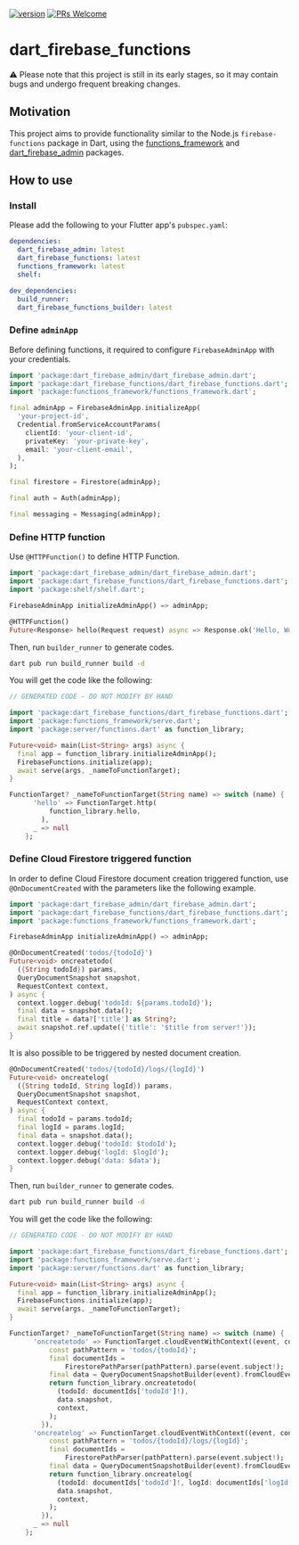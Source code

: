 [![version][version-badge]][package]
[![PRs Welcome][prs-badge]](https://makeapullrequest.com)

# dart_firebase_functions

⚠️ Please note that this project is still in its early stages, so it may contain bugs and undergo frequent breaking changes.

## Motivation

This project aims to provide functionality similar to the Node.js `firebase-functions` package in Dart, using the [functions_framework](https://pub.dev/packages/functions_framework) and [dart_firebase_admin](https://pub.dev/packages/dart_firebase_admin) packages.

## How to use

### Install

Please add the following to your Flutter app's `pubspec.yaml`:

```yaml
dependencies:
  dart_firebase_admin: latest
  dart_firebase_functions: latest
  functions_framework: latest
  shelf:

dev_dependencies:
  build_runner:
  dart_firebase_functions_builder: latest
```

### Define `adminApp`

Before defining functions, it required to configure `FirebaseAdminApp` with your credentials.

```dart
import 'package:dart_firebase_admin/dart_firebase_admin.dart';
import 'package:dart_firebase_functions/dart_firebase_functions.dart';
import 'package:functions_framework/functions_framework.dart';

final adminApp = FirebaseAdminApp.initializeApp(
  'your-project-id',
  Credential.fromServiceAccountParams(
    clientId: 'your-client-id',
    privateKey: 'your-private-key',
    email: 'your-client-email',
  ),
);

final firestore = Firestore(adminApp);

final auth = Auth(adminApp);

final messaging = Messaging(adminApp);
```

### Define HTTP function

Use `@HTTPFunction()` to define HTTP Function.

```dart
import 'package:dart_firebase_admin/dart_firebase_admin.dart';
import 'package:dart_firebase_functions/dart_firebase_functions.dart';
import 'package:shelf/shelf.dart';

FirebaseAdminApp initializeAdminApp() => adminApp;

@HTTPFunction()
Future<Response> hello(Request request) async => Response.ok('Hello, World!');
```

Then, run `builder_runner` to generate codes.

```sh
dart pub run build_runner build -d
```

You will get the code like the following:

```dart
// GENERATED CODE - DO NOT MODIFY BY HAND

import 'package:dart_firebase_functions/dart_firebase_functions.dart';
import 'package:functions_framework/serve.dart';
import 'package:server/functions.dart' as function_library;

Future<void> main(List<String> args) async {
  final app = function_library.initializeAdminApp();
  FirebaseFunctions.initialize(app);
  await serve(args, _nameToFunctionTarget);
}

FunctionTarget? _nameToFunctionTarget(String name) => switch (name) {
      'hello' => FunctionTarget.http(
          function_library.hello,
        ),
      _ => null
    };
```

### Define Cloud Firestore triggered function

In order to define Cloud Firestore document creation triggered function, use `@OnDocumentCreated` with the parameters like the following example.

```dart
import 'package:dart_firebase_admin/dart_firebase_admin.dart';
import 'package:dart_firebase_functions/dart_firebase_functions.dart';
import 'package:functions_framework/functions_framework.dart';

FirebaseAdminApp initializeAdminApp() => adminApp;

@OnDocumentCreated('todos/{todoId}')
Future<void> oncreatetodo(
  ({String todoId}) params,
  QueryDocumentSnapshot snapshot,
  RequestContext context,
) async {
  context.logger.debug('todoId: ${params.todoId}');
  final data = snapshot.data();
  final title = data?['title'] as String?;
  await snapshot.ref.update({'title': '$title from server!'});
}
```

It is also possible to be triggered by nested document creation.

```dart
@OnDocumentCreated('todos/{todoId}/logs/{logId}')
Future<void> oncreatelog(
  ({String todoId, String logId}) params,
  QueryDocumentSnapshot snapshot,
  RequestContext context,
) async {
  final todoId = params.todoId;
  final logId = params.logId;
  final data = snapshot.data();
  context.logger.debug('todoId: $todoId');
  context.logger.debug('logId: $logId');
  context.logger.debug('data: $data');
}
```

Then, run `builder_runner` to generate codes.

```sh
dart pub run build_runner build -d
```

You will get the code like the following:

```dart
// GENERATED CODE - DO NOT MODIFY BY HAND

import 'package:dart_firebase_functions/dart_firebase_functions.dart';
import 'package:functions_framework/serve.dart';
import 'package:server/functions.dart' as function_library;

Future<void> main(List<String> args) async {
  final app = function_library.initializeAdminApp();
  FirebaseFunctions.initialize(app);
  await serve(args, _nameToFunctionTarget);
}

FunctionTarget? _nameToFunctionTarget(String name) => switch (name) {
      'oncreatetodo' => FunctionTarget.cloudEventWithContext((event, context) {
          const pathPattern = 'todos/{todoId}';
          final documentIds =
              FirestorePathParser(pathPattern).parse(event.subject!);
          final data = QueryDocumentSnapshotBuilder(event).fromCloudEvent();
          return function_library.oncreatetodo(
            (todoId: documentIds['todoId']!),
            data.snapshot,
            context,
          );
        }),
      'oncreatelog' => FunctionTarget.cloudEventWithContext((event, context) {
          const pathPattern = 'todos/{todoId}/logs/{logId}';
          final documentIds =
              FirestorePathParser(pathPattern).parse(event.subject!);
          final data = QueryDocumentSnapshotBuilder(event).fromCloudEvent();
          return function_library.oncreatelog(
            (todoId: documentIds['todoId']!, logId: documentIds['logId']!),
            data.snapshot,
            context,
          );
        }),
      _ => null
    };
```

[version-badge]: https://img.shields.io/pub/v/dart_firebase_functions.svg
[package]: https://pub.dartlang.org/packages/dart_firebase_functions
[prs-badge]: https://img.shields.io/badge/PRs-welcome-brightgreen.svg?style=flat-square
